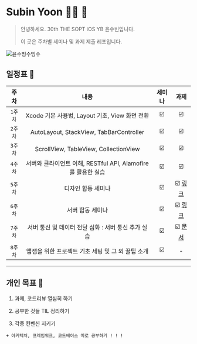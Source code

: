 # Subin Yoon 👶🏻 💭

> 안녕하세요. 30th THE SOPT iOS YB 윤수빈입니다.
> 
> 이 곳은 주차별 세미나 및 과제 제출 레포입니다.

![윤수빙수빙수](https://user-images.githubusercontent.com/61109660/160549752-946af059-e096-4608-a3a1-f2958b165da8.png)

## 일정표 📢

| 주차 | 내용 | 세미나 | 과제 |
|:----:|:-----:|:----:|:----:|
| `1주차` | Xcode 기본 사용법, Layout 기초, View 화면 전환 | ☑️ | ☑️ |
| `2주차` | AutoLayout, StackView, TabBarController | ☑️ | ☑️ |
| `3주차` | ScrollView, TableView, CollectionView | ☑️ | ☑️ |
| `4주차` | 서버와 클라이언트 이해, RESTful API, Alamofire를 활용한 실습 | ☑️ | ☑️ |
| `5주차` | 디자인 합동 세미나 | ☑️ | ☑️ [링크](https://github.com/THE-SOPT-30th-DaangnMarket-Team16-2/DaangnMarket-iOS)|
| `6주차` | 서버 합동 세미나 | ☑️ | ☑️ [링크](https://github.com/THE-SOPT-30th-DaangnMarket-Team16-2/DaangnMarket-iOS) |
| `7주차` | 서버 통신 및 데이터 전달 심화 : 서버 통신 추가 실습 | ☑️ | ☑️ [문서](Docs/Assignment7.md) |
| `8주차` | 앱잼을 위한 프로젝트 기초 세팅 및 그 외 꿀팁 소개 | ☑️ | - |

---

## 개인 목표 📢

1. 과제, 코드리뷰 열심히 하기

2. 공부한 것들 TIL 정리하기

3. 각종 컨벤션 지키기

`+ 아키텍처, 프레임워크, 코드베이스 따로 공부하기 ! ! !`

